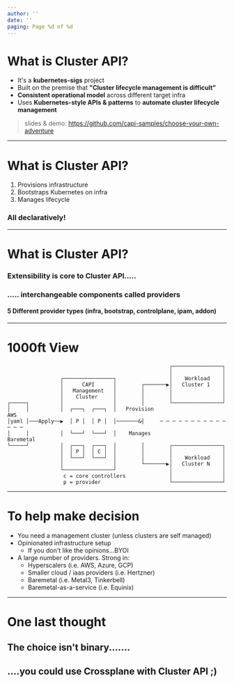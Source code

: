 ```yaml
---
author: ''
date: ''
paging: Page %d of %d
---
```


# What is Cluster API?

* It's a **kubernetes-sigs** project
* Built on the premise that **"Cluster lifecycle management is difficult"**
* **Consistent operational model** across different target infra
* Uses **Kubernetes-style APIs & patterns** to **automate cluster lifecycle management**

> slides & demo: https://github.com/capi-samples/choose-your-own-adventure

---

# What is Cluster API?

1. Provisions infrastructure
2. Bootstraps Kubernetes on infra
3. Manages lifecycle
 
### **All declaratively!**

---

# What is Cluster API?

### Extensibility is core to Cluster API.....

### ..... interchangeable components called **providers**

#### 5 Different provider types (infra, bootstrap, controlplane, ipam, addon)

---

# 1000ft View

```
                                                    ┌────────────────┐
                                                    │                │
                 ┌────────────────┐                 │    Workload    │
                 │      CAPI      │        ┌───────▶│   Cluster 1    │
                 │   Management   │        │        │                │
                 │    Cluster     │        │        │                │
┌─────┐          │                │        │        └────────────────┘
│     │          │  ┌───┐  ┌───┐  │   Provision                     AWS
│yaml │───Apply──▶  │ P │  │ P │  │───────&┤     ─ ─ ─ ─ ─ ─ ─ ─ ─ ─ ─ ─ ─ ─
│     │          │  └───┘  └───┘  │    Manages                      Baremetal
└─────┘          │  ┌───┐  ┌───┐  │        │        ┌────────────────┐
                 │  │ P │  │ C │  │        │        │                │
                 │  └───┘  └───┘  │        │        │    Workload    │
                 │                │        └───────▶│   Cluster N    │
                 └────────────────┘                 │                │
                  c = core controllers              │                │
                  p = provider                      └────────────────┘
```
---

# To help make decision

* You need a management cluster (unless clusters are self managed)
* Opinionated infrastructure setup
    * If you don't like the opinions...BYOI
* A large number of providers. Strong in:
    * Hyperscalers (i.e. AWS, Azure, GCP)
    * Smaller cloud / iaas providers (i.e. Hertzner)
    * Baremetal (i.e. Metal3, Tinkerbell)
    * Baremetal-as-a-service (i.e. Equinix)

---
 # One last thought

 ## The choice isn't binary.......
 ## ....you could use Crossplane with Cluster API ;)
